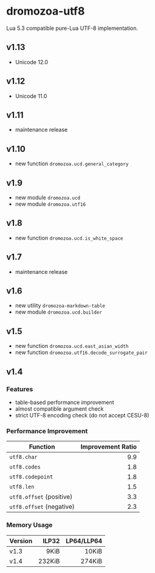 # dromozoa-utf8

Lua 5.3 compatible pure-Lua UTF-8 implementation.

## v1.13

* Unicode 12.0

## v1.12

* Unicode 11.0

## v1.11

* maintenance release

## v1.10

* new function `dromozoa.ucd.general_category`

## v1.9

* new module `dromozoa.ucd`
* new module `dromozoa.utf16`

## v1.8

* new function `dromozoa.ucd.is_white_space`

## v1.7

* maintenance release

## v1.6

* new utility `dromozoa-markdown-table`
* new module `dromozoa.ucd.builder`

## v1.5

* new function `dromozoa.ucd.east_asian_width`
* new function `dromozoa.utf16.decode_surrogate_pair`

## v1.4

### Features

* table-based performance improvement
* almost compatible argument check
* strict UTF-8 encoding check (do not accept CESU-8)

### Performance Improvement

| Function                 | Improvement Ratio |
|--------------------------|------------------:|
| `utf8.char`              |               9.9 |
| `utf8.codes`             |               1.8 |
| `utf8.codepoint`         |               1.8 |
| `utf8.len`               |               1.5 |
| `utf8.offset` (positive) |               3.3 |
| `utf8.offset` (negative) |               2.3 |

### Memory Usage

| Version |  ILP32 | LP64/LLP64 |
|---------|-------:|-----------:|
| v1.3    |   9KiB |      10KiB |
| v1.4    | 232KiB |     274KiB |
